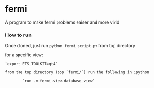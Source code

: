 # fermi

A program to make fermi problems eaiser and more vivid

### How to run

Once cloned, just run `python fermi_script.py` from top directory

for a specific view:

	`export ETS_TOOLKIT=qt4`

	from the top directory (top `fermi/`) run the following in ipython

			`run -m fermi.view.database_view`